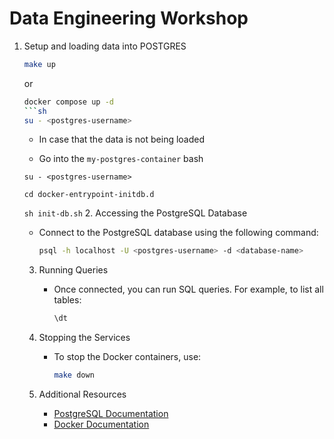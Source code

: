 # Data Engineering Workshop

1. Setup and loading data into POSTGRES

   ```sh
   make up
   ```

   or

   ````sh
   docker compose up -d
   ```sh
   su - <postgres-username>
   ````

   - In case that the data is not being loaded

   - Go into the `my-postgres-container` bash

   `su - <postgres-username>`

   `cd docker-entrypoint-initdb.d`

   `sh init-db.sh` 2. Accessing the PostgreSQL Database

   - Connect to the PostgreSQL database using the following command:

     ```sh
     psql -h localhost -U <postgres-username> -d <database-name>
     ```

   3. Running Queries

      - Once connected, you can run SQL queries. For example, to list all tables:

        ```sql
        \dt
        ```

   4. Stopping the Services

      - To stop the Docker containers, use:

        ```sh
        make down
        ```

   5. Additional Resources

      - [PostgreSQL Documentation](https://www.postgresql.org/docs/)
      - [Docker Documentation](https://docs.docker.com/)
